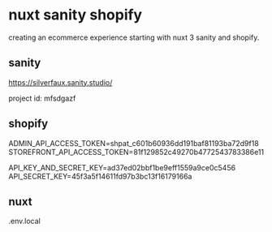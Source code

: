 # nuxt sanity shopify 

creating an ecommerce experience starting with nuxt 3 sanity and shopify.

## sanity

https://silverfaux.sanity.studio/ 

project id: mfsdgazf

## shopify

ADMIN_API_ACCESS_TOKEN=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
STOREFRONT_API_ACCESS_TOKEN=81f129852c49270b4772543783386e11

API_KEY_AND_SECRET_KEY=ad37ed02bbf1be9eff1559a9ce0c5456
API_SECRET_KEY=45f3a5f14611fd97b3bc13f16179166a

## nuxt 

.env.local